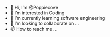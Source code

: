 - 👋 Hi, I’m @Poppiecove
- 👀 I’m interested in Coding 
- 🌱 I’m currently learning software engineering 
- 💞️ I’m looking to collaborate on ...
- 📫 How to reach me ...

<!---
Poppiecove/Poppiecove is a ✨ special ✨ repository because its `README.md` (this file) appears on your GitHub profile.
You can click the Preview link to take a look at your changes.
--->
